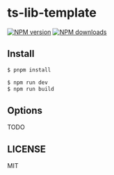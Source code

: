 # ts-lib-template

[![NPM version](https://img.shields.io/npm/v/@whale2002/ts-lib-template.svg?style=flat)](https://npmjs.org/package/@whale2002/ts-lib-template)
[![NPM downloads](http://img.shields.io/npm/dm/@whale2002/ts-lib-template.svg?style=flat)](https://npmjs.org/package/@whale2002/ts-lib-template)

## Install

```bash
$ pnpm install
```

```bash
$ npm run dev
$ npm run build
```

## Options

TODO

## LICENSE

MIT
